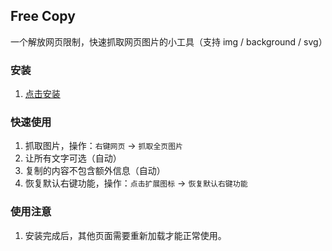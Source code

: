## Free Copy    
一个解放网页限制，快速抓取网页图片的小工具（支持 img / background / svg）

### 安装    
1. [点击安装](https://raw.githubusercontent.com/KawayAlpaka/FreeCopy/master/dist/FreeCopy.crx)    

### 快速使用    
1. 抓取图片，操作：`右键网页` -> `抓取全页图片`       
2. 让所有文字可选（自动）  
3. 复制的内容不包含额外信息（自动）   
4. 恢复默认右键功能，操作：`点击扩展图标` -> `恢复默认右键功能`     

### 使用注意    
1. 安装完成后，其他页面需要重新加载才能正常使用。   

 
